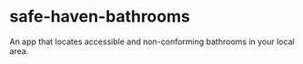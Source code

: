 # safe-haven-bathrooms
An app that locates accessible and non-conforming bathrooms in your local area.
